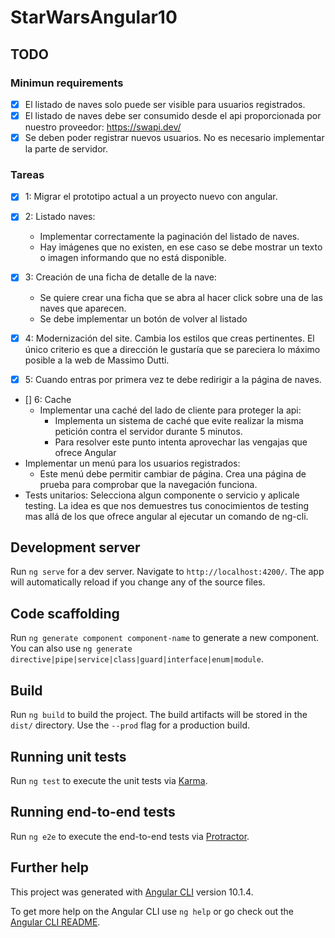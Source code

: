 # StarWarsAngular10

## TODO

### Minimun requirements

- [x] El listado de naves solo puede ser visible para usuarios registrados.
- [x] El listado de naves debe ser consumido desde el api proporcionada por nuestro proveedor: https://swapi.dev/
- [x] Se deben poder registrar nuevos usuarios. No es necesario implementar la parte de servidor.

### Tareas
- [x] 1: Migrar el prototipo actual a un proyecto nuevo con angular.
- [x] 2: Listado naves:
  -  Implementar correctamente la paginación del listado de naves.
  -  Hay imágenes que no existen, en ese caso se debe mostrar un texto o imagen informando que no está disponible.
- [x] 3: Creación de una ficha de detalle de la nave:
  - Se quiere crear una ficha que se abra al hacer click sobre una de las naves que aparecen.
  - Se debe implementar un botón de volver al listado
- [x] 4: Modernización del site. Cambia los estilos que creas pertinentes. El único criterio es que a dirección le gustaría que se pareciera lo máximo posible a la web de Massimo Dutti.


- [x] 5: Cuando entras por primera vez te debe redirigir a la página de naves.
- [] 6: Cache
  - Implementar una caché del lado de cliente para proteger la api:
      - Implementa un sistema de caché que evite realizar la misma petición contra el servidor durante 5 minutos.
      - Para resolver este punto intenta aprovechar las vengajas que ofrece Angular
- Implementar un menú para los usuarios registrados:
   - Este menú debe permitir cambiar de página. Crea una página de prueba para comprobar que la navegación funciona.
- Tests unitarios: Selecciona algun componente o servicio y aplicale testing. La idea es que nos demuestres tus conocimientos de testing mas allá de los que ofrece angular al ejecutar un comando de ng-cli.


## Development server

Run `ng serve` for a dev server. Navigate to `http://localhost:4200/`. The app will automatically reload if you change any of the source files.

## Code scaffolding

Run `ng generate component component-name` to generate a new component. You can also use `ng generate directive|pipe|service|class|guard|interface|enum|module`.

## Build

Run `ng build` to build the project. The build artifacts will be stored in the `dist/` directory. Use the `--prod` flag for a production build.

## Running unit tests

Run `ng test` to execute the unit tests via [Karma](https://karma-runner.github.io).

## Running end-to-end tests

Run `ng e2e` to execute the end-to-end tests via [Protractor](http://www.protractortest.org/).

## Further help

This project was generated with [Angular CLI](https://github.com/angular/angular-cli) version 10.1.4.

To get more help on the Angular CLI use `ng help` or go check out the [Angular CLI README](https://github.com/angular/angular-cli/blob/master/README.md).
